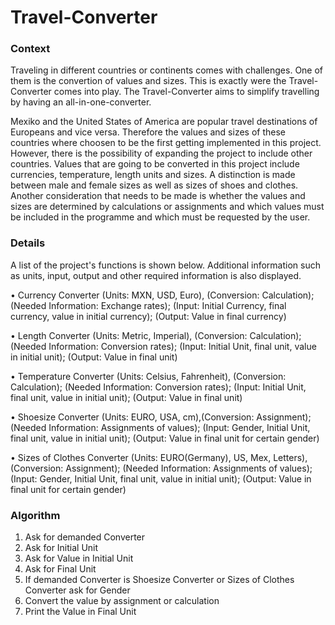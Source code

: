 # Travel-Converter
### Context
Traveling in different countries or continents comes with challenges. One of them is the convertion of values and sizes. This is exactly were the Travel-Converter comes into play. The Travel-Converter aims to simplify travelling by having an all-in-one-converter.

Mexiko and the United States of America are popular travel destinations of Europeans and vice versa. Therefore the values and sizes of these countries where choosen to be the first getting implemented in this project. However, there is the possibility of expanding the project to include other countries.
Values that are going to be converted in this project include currencies, temperature, length units and sizes. A distinction is made between male and female sizes as well as sizes of shoes and clothes.
Another consideration that needs to be made is whether the values and sizes are determined by calculations or assignments and which values must be included in the programme and which must be requested by the user.

### Details
A list of the project's functions is shown below. Additional information such as units, input, output and other required information is also displayed.

•	Currency Converter (Units: MXN, USD, Euro), (Conversion: Calculation); (Needed Information: Exchange rates); (Input: Initial Currency, final currency, value in initial currency); (Output: Value in final currency)

•	Length Converter (Units: Metric, Imperial), (Conversion: Calculation); (Needed Information: Conversion rates); (Input: Initial Unit, final unit, value in initial unit); (Output: Value in final unit)

•	Temperature Converter (Units: Celsius, Fahrenheit), (Conversion: Calculation); (Needed Information: Conversion rates); (Input: Initial Unit, final unit, value in initial unit); (Output: Value in final unit)

•	Shoesize Converter (Units: EURO, USA, cm),(Conversion: Assignment); (Needed Information: Assignments of values); (Input: Gender, Initial Unit, final unit, value in initial unit); (Output: Value in final unit for certain gender)

•	Sizes of Clothes Converter (Units: EURO(Germany), US, Mex, Letters), (Conversion: Assignment); (Needed Information: Assignments of values); (Input: Gender, Initial Unit, final unit, value in initial unit); (Output: Value in final unit for certain gender)

### Algorithm

1. Ask for demanded Converter
2. Ask for Initial Unit
3. Ask for Value in Initial Unit
4. Ask for Final Unit
5. If demanded Converter is Shoesize Converter or Sizes of Clothes Converter ask for Gender
6. Convert the value by assignment or calculation
7. Print the Value in Final Unit
